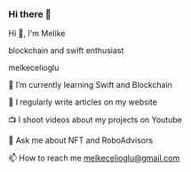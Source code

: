 ### Hi there 👋

Hi 👋, I'm Melike

blockchain and swift enthusiast

melkecelioglu

🌱 I’m currently learning Swift and Blockchain

📝 I regularly write articles on my website

📺 I shoot videos about my projects on Youtube

💬 Ask me about NFT and RoboAdvisors

📫 How to reach me melkecelioglu@gmail.com 
